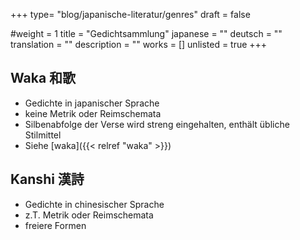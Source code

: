 +++
type= "blog/japanische-literatur/genres"
draft = false

#weight = 1
title = "Gedichtsammlung"
japanese = ""
deutsch = ""
translation = ""
description = ""
works = []
unlisted = true
+++

## Waka 和歌

- Gedichte in japanischer Sprache
- keine Metrik oder Reimschemata
- Silbenabfolge der Verse wird streng eingehalten, enthält übliche Stilmittel
- Siehe [waka]({{< relref "waka" >}})

## Kanshi 漢詩

- Gedichte in chinesischer Sprache
- z.T. Metrik oder Reimschemata
- freiere Formen
